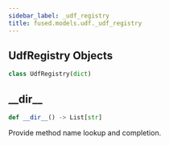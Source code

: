 ```yaml
---
sidebar_label: _udf_registry
title: fused.models.udf._udf_registry
---
```


## UdfRegistry Objects

```python
class UdfRegistry(dict)
```

## \_\_dir\_\_

```python
def __dir__() -> List[str]
```

Provide method name lookup and completion.
